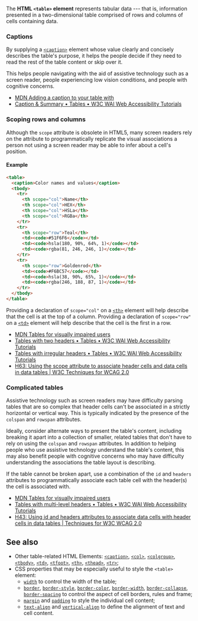 <!-- <short-description> -->
The **HTML `<table>` element** represents tabular data --- that is,
information presented in a two-dimensional table comprised of rows and
columns of cells containing data.
<!-- </short-description> -->

<!-- <overview> -->
<!-- </overview> -->

<!-- <usage-notes> -->
<!-- </usage-notes> -->

<!-- <accessibility-concerns> -->
### Captions

By supplying a
[`<caption>`](https://developer.mozilla.org/en-US/docs/Web/HTML/Element/caption "The HTML Table Caption element (<caption>) specifies the caption (or title) of a table, and if used is always the first child of a <table>.")
element whose value clearly and concisely describes the table\'s
purpose, it helps the people decide if they need to read the rest of the
table content or skip over it.

This helps people navigating with the aid of assistive technology such
as a screen reader, people experiencing low vision conditions, and
people with cognitive concerns.

- [MDN Adding a caption to your table with <caption>](/en-US/docs/Learn/HTML/Tables/Advanced#Adding_a_caption_to_your_table_with_%3Ccaption%3E)
- [Caption & Summary • Tables • W3C WAI Web Accessibility Tutorials](https://www.w3.org/WAI/tutorials/tables/caption-summary/)

### Scoping rows and columns

Although the `scope` attribute is obsolete in HTML5, many screen readers
rely on the attribute to programmatically replicate the visual
associations a person not using a screen reader may be able to infer
about a cell\'s position.

#### Example

```html
<table>
  <caption>Color names and values</caption>
  <tbody>
    <tr>
      <th scope="col">Name</th>
      <th scope="col">HEX</th>
      <th scope="col">HSLa</th>
      <th scope="col">RGBa</th>
    </tr>
    <tr>
      <th scope="row">Teal</th>
      <td><code>#51F6F6</code></td>
      <td><code>hsla(180, 90%, 64%, 1)</code></td>
      <td><code>rgba(81, 246, 246, 1)</code></td>
    </tr>
    <tr>
      <th scope="row">Goldenrod</th>
      <td><code>#F6BC57</code></td>
      <td><code>hsla(38, 90%, 65%, 1)</code></td>
      <td><code>rgba(246, 188, 87, 1)</code></td>
    </tr>
  </tbody>
</table>
```

Providing a declaration of `scope="col"` on a
[`<th>`](https://developer.mozilla.org/en-US/docs/Web/HTML/Element/th)
element will help describe that the cell is at the top of a column.
Providing a declaration of `scope="row"` on a
[`<td>`](https://developer.mozilla.org/en-US/docs/Web/HTML/Element/td)
element will help describe that the cell is the first in a row.

- [MDN Tables for visually impaired users](https://developer.mozilla.org/en-US/docs/Learn/HTML/Tables/Advanced#Tables_for_visually_impaired_users)
- [Tables with two headers • Tables • W3C WAI Web Accessibility
  Tutorials](https://www.w3.org/WAI/tutorials/tables/two-headers/)
- [Tables with irregular headers • Tables • W3C WAI Web Accessibility
  Tutorials](https://www.w3.org/WAI/tutorials/tables/irregular/)
- [H63: Using the scope attribute to associate header cells and data
  cells in data tables \| W3C Techniques for WCAG
  2.0](https://www.w3.org/TR/WCAG20-TECHS/H63.html)

### Complicated tables

Assistive technology such as screen readers may have difficulty parsing tables that are so complex that header cells can't be associated in a strictly horizontal or vertical way. This is typically indicated by the presence of the `colspan` and `rowspan` attributes.

Ideally, consider alternate ways to present the table\'s content,
including breaking it apart into a collection of smaller, related tables
that don't have to rely on using the `colspan` and `rowspan`
attributes. In addition to helping people who use assistive technology
understand the table's content, this may also benefit people with
cognitive concerns who may have difficulty understanding the
associations the table layout is describing.

If the table cannot be broken apart, use a combination of the `id` and
`headers` attributes to programmatically associate each table cell with
the header(s) the cell is associated with.

- [MDN Tables for visually impaired users](https://developer.mozilla.org/en-US/docs/Learn/HTML/Tables/Advanced#Tables_for_visually_impaired_users)
- [Tables with multi-level headers • Tables • W3C WAI Web
  Accessibility
  Tutorials](https://www.w3.org/WAI/tutorials/tables/multi-level/)
- [H43: Using id and headers attributes to associate data cells with
  header cells in data tables \| Techniques for W3C WCAG
  2.0](https://www.w3.org/TR/WCAG20-TECHS/H43.html)

<!-- </accessibility-concerns> -->

<!-- <see-also> -->
See also
--------

- Other table-related HTML Elements:
  [`<caption>`](https://developer.mozilla.org/en-US/docs/Web/HTML/Element/caption),
  [`<col>`](https://developer.mozilla.org/en-US/docs/Web/HTML/Element/col),
  [`<colgroup>`](https://developer.mozilla.org/en-US/docs/Web/HTML/Element/colgroup),
  [`<tbody>`](https://developer.mozilla.org/en-US/docs/Web/HTML/Element/tbody),
  [`<td>`](https://developer.mozilla.org/en-US/docs/Web/HTML/Element/td),
  [`<tfoot>`](https://developer.mozilla.org/en-US/docs/Web/HTML/Element/tfoot),
  [`<th>`](https://developer.mozilla.org/en-US/docs/Web/HTML/Element/th),
  [`<thead>`](https://developer.mozilla.org/en-US/docs/Web/HTML/Element/thead),
  [`<tr>`](https://developer.mozilla.org/en-US/docs/Web/HTML/Element/tr);
- CSS properties that may be especially useful to style the `<table>` element:
    - [`width`](https://developer.mozilla.org/en-US/docs/Web/CSS/width)
      to control the width of the table;
    - [`border`](https://developer.mozilla.org/en-US/docs/Web/CSS/border),
      [`border-style`](https://developer.mozilla.org/en-US/docs/Web/CSS/border-style),
      [`border-color`](https://developer.mozilla.org/en-US/docs/Web/CSS/border-color),
      [`border-width`](https://developer.mozilla.org/en-US/docs/Web/CSS/border-width),
      [`border-collapse`](https://developer.mozilla.org/en-US/docs/Web/CSS/border-collapse),
      [`border-spacing`](https://developer.mozilla.org/en-US/docs/Web/CSS/border-spacing)
      to control the aspect of cell borders, rules and frame;
    - [`margin`](https://developer.mozilla.org/en-US/docs/Web/CSS/margin)
      and
      [`padding`](https://developer.mozilla.org/en-US/docs/Web/CSS/padding)
      to style the individual cell content;
    - [`text-align`](https://developer.mozilla.org/en-US/docs/Web/CSS/text-align)
      and
      [`vertical-align`](https://developer.mozilla.org/en-US/docs/Web/CSS/vertical-align)
      to define the alignment of text and cell content.
<!-- </see-also> -->
